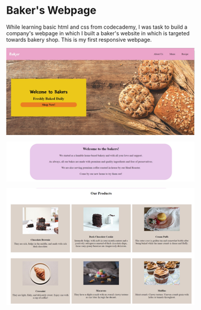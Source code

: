 # Baker's Webpage

While learning basic html and css from codecademy, I was task to build a company's webpage in which I built a baker's website in which is targeted towards bakery shop. This is my first responsive webpage. 

![Page 1](https://github.com/keenlim/Baker-s-Webpage/blob/main/Resources/Page%201.jpg)

![Page 2](https://github.com/keenlim/Baker-s-Webpage/blob/main/Resources/Page%202.jpg)

![Page 3](https://github.com/keenlim/Baker-s-Webpage/blob/main/Resources/Page3.jpg)
